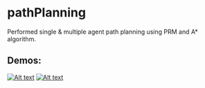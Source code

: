 # pathPlanning

Performed single & multiple agent path planning using PRM and A* algorithm. 


## Demos:
[![Alt text](https://img.youtube.com/vi/04RYkguDzJY/0.jpg)](https://www.youtube.com/watch?v=04RYkguDzJY)
[![Alt text](https://img.youtube.com/vi/Q-HmrpvLC0c/0.jpg)](https://www.youtube.com/watch?v=Q-HmrpvLC0c)
